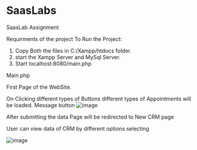 # SaasLabs
SaasLab Assignment

Requirments of the project
To Run the Project:

1) Copy Both the files in C:/Xampp/htdocs folder.
2) start the Xampp Server and MySql Server.
3) Start localhost:8080/main.php


Main.php

First Page of the WebSite.


On Clicking different types of Buttons different types of Appointments will be loaded.
Message button
![image](https://user-images.githubusercontent.com/43175862/112725924-b60e4700-8f40-11eb-9548-0aca1eb3b75f.png)

After submitting the data Page will be redirected to New CRM page

User can view data of CRM by different options selecting

![image](https://user-images.githubusercontent.com/43175862/112726006-1dc49200-8f41-11eb-9914-ba207ffef765.png)

